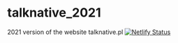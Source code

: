 # talknative_2021
2021 version of the website talknative.pl
[![Netlify Status](https://api.netlify.com/api/v1/badges/5d6304f3-72a6-4b70-9c27-4a7a3d93cc6a/deploy-status)](https://app.netlify.com/sites/talknative/deploys)
